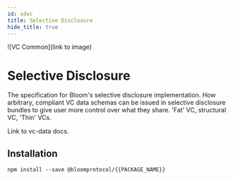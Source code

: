 ```yaml
---
id: sdvc
title: Selective Disclosure
hide_title: true
---
```


![VC Common](link to image)

# Selective Disclosure

The specification for Bloom's selective disclosure implementation. How arbitrary, compliant VC data schemas can be issued in selective disclosure bundles to give user more control over what they share. 'Fat' VC, structural VC, 'Thin' VCs.

Link to vc-data docs.

## Installation

```
npm install --save @bloomprotocol/{{PACKAGE_NAME}}
```
